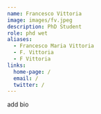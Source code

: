 ```yaml
---
name: Francesco Vittoria
image: images/fv.jpeg
description: PhD Student
role: phd wet
aliases:
  - Francesco Maria Vittoria
  - F. Vittoria
  - F Vittoria
links:
  home-page: /
  email: /
  twitter: /
---
```

add bio
